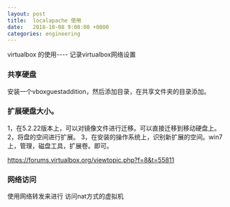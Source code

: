 ```yaml
---
layout: post
title:  localapache 使用
date:   2018-10-08 9:00:00 +0800
categories: engineering
---
```

virtualbox 的使用---- 记录virtualbox网络设置
### 共享硬盘
安装一个vboxguestaddition，然后添加目录，在共享文件夹的目录添加。
### 扩展硬盘大小。
1，在5.2.22版本上，可以对镜像文件进行迁移。可以直接迁移到移动硬盘上。
2，将盘的空间进行扩展。
3，在安装的操作系统上，识别新扩展的空间。win7 上，管理，磁盘工具，扩展卷。即可。

https://forums.virtualbox.org/viewtopic.php?f=8&t=55811

### 网络访问
使用网络转发来进行 访问nat方式的虚拟机
